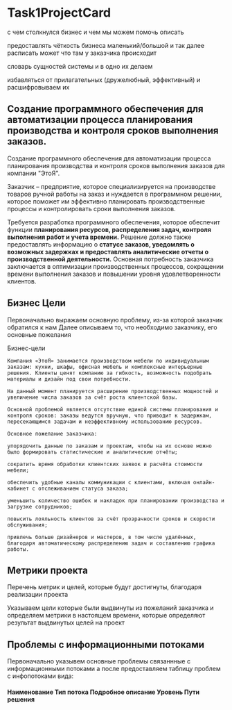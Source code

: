 # Task1ProjectCard

с чем столкнулся бизнес и чем мы можем помочь описать

предоставлять чёткость бизнеса маленький/большой и так далее расписать может что там у заказчика происходит

словарь сущностей системы и в одно их делаем

избавляться от прилагательных (дружелюбный, эффективный) и расшифровываем их



## Создание программного обеспечения для автоматизации процесса планирования производства и контроля сроков выполнения заказов.





Создание программного обеспечения для автоматизации процесса
планирования производства и контроля сроков выполнения заказов для
компании "ЭтоЯ".

Заказчик – предприятие, которое специализируется на
производстве товаров ручной работы на заказ и нуждается в программном
решении, которое поможет им эффективно планировать производственные 
процессы и контролировать сроки выполнения заказов. 

Требуется разработка программного обеспечения, которое обеспечит функции <b> планирования
ресурсов, распределения задач, контроля выполнения работ и учета времени.</b>
Решение должно также предоставлять информацию о <b> статусе заказов,
уведомлять о возможных задержках и предоставлять аналитические отчеты о
производственной деятельности.</b> Основная потребность заказчика
заключается в оптимизации производственных процессов, сокращении
времени выполнения заказов и повышении уровня удовлетворенности
клиентов.



## Бизнес Цели

Первоначально выражаем основную проблему, из-за которой заказчик обратился к нам
Далее описываем то, что необходимо заказчику, его основные пожелания

 Бизнес-цели

```
Компания «ЭтоЯ» занимается производством мебели по индивидуальным заказам: кухни, шкафы, офисная мебель и комплексные интерьерные решения. Клиенты ценят компанию за гибкость, возможность подобрать материалы и дизайн под свои потребности.

На данный момент планируется расширение производственных мощностей и увеличение числа заказов за счёт роста клиентской базы.

Основной проблемой является отсутствие единой системы планирования и контроля сроков: заказы ведутся вручную, что приводит к задержкам, пересекающимся задачам и неэффективному использованию ресурсов.

Основное пожелание заказчика:

упорядочить данные по заказам и проектам, чтобы на их основе можно было формировать статистические и аналитические отчёты;

сократить время обработки клиентских заявок и расчёта стоимости мебели;

обеспечить удобные каналы коммуникации с клиентами, включая онлайн-кабинет с отслеживанием статуса заказа;

уменьшить количество ошибок и накладок при планировании производства и загрузке сотрудников;

повысить лояльность клиентов за счёт прозрачности сроков и скорости обслуживания;

привлечь больше дизайнеров и мастеров, в том числе удалённых, благодаря автоматическому распределению задач и составлению графика работы.
```

## Метрики проекта

Перечень метрик и целей, которые будут достигнуты, благодаря реализации проекта

Указываем цели которые были выдвинуты из пожеланий заказчика и определяем метрики в настоящем времени, которые определяют результат выдвинутых целей на проект


## Проблемы с информационными потоками 

Первоначально указывем основные проблемы связаннные с информационными потоками а после предоставляем таблицу проблем с инфопотоками вида: 
#### Наименование Тип потока Подробное описание Уровень Пути решения
